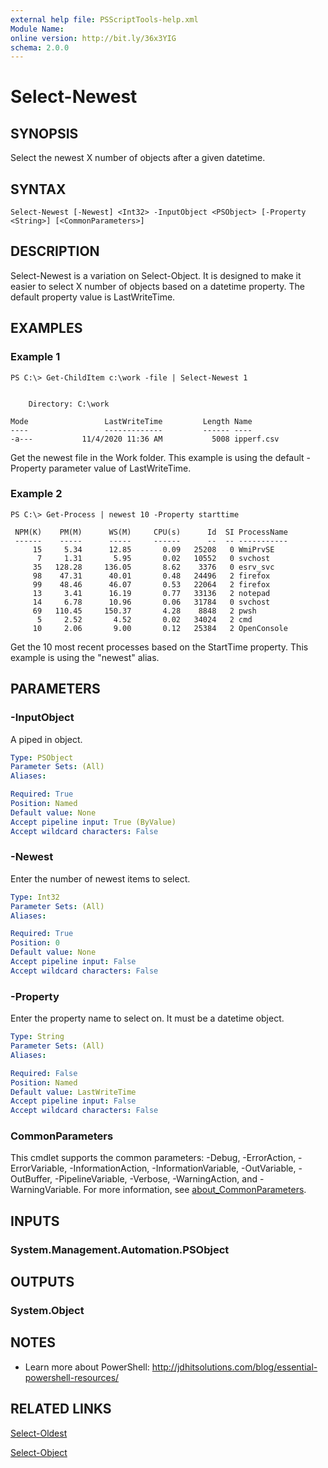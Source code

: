```yaml
---
external help file: PSScriptTools-help.xml
Module Name:
online version: http://bit.ly/36x3YIG
schema: 2.0.0
---
```


# Select-Newest

## SYNOPSIS
Select the newest X number of objects after a given datetime.

## SYNTAX

```
Select-Newest [-Newest] <Int32> -InputObject <PSObject> [-Property <String>] [<CommonParameters>]
```

## DESCRIPTION
Select-Newest is a variation on Select-Object.
It is designed to make it easier to select X number of objects based on a datetime property.
The default property value is LastWriteTime.

## EXAMPLES

### Example 1
```
PS C:\> Get-ChildItem c:\work -file | Select-Newest 1


    Directory: C:\work

Mode                 LastWriteTime         Length Name
----                 -------------         ------ ----
-a---           11/4/2020 11:36 AM           5008 ipperf.csv
```

Get the newest file in the Work folder.
This example is using the default -Property parameter value of LastWriteTime.

### Example 2
```
PS C:\> Get-Process | newest 10 -Property starttime

 NPM(K)    PM(M)      WS(M)     CPU(s)      Id  SI ProcessName
 ------    -----      -----     ------      --  -- -----------
     15     5.34      12.85       0.09   25208   0 WmiPrvSE
      7     1.31       5.95       0.02   10552   0 svchost
     35   128.28     136.05       8.62    3376   0 esrv_svc
     98    47.31      40.01       0.48   24496   2 firefox
     99    48.46      46.07       0.53   22064   2 firefox
     13     3.41      16.19       0.77   33136   2 notepad
     14     6.78      10.96       0.06   31784   0 svchost
     69   110.45     150.37       4.28    8848   2 pwsh
      5     2.52       4.52       0.02   34024   2 cmd
     10     2.06       9.00       0.12   25384   2 OpenConsole
```

Get the 10 most recent processes based on the StartTime property.
This example is using the "newest" alias.

## PARAMETERS

### -InputObject
A piped in object.

```yaml
Type: PSObject
Parameter Sets: (All)
Aliases:

Required: True
Position: Named
Default value: None
Accept pipeline input: True (ByValue)
Accept wildcard characters: False
```

### -Newest
Enter the number of newest items to select.

```yaml
Type: Int32
Parameter Sets: (All)
Aliases:

Required: True
Position: 0
Default value: None
Accept pipeline input: False
Accept wildcard characters: False
```

### -Property
Enter the property name to select on.
It must be a datetime object.

```yaml
Type: String
Parameter Sets: (All)
Aliases:

Required: False
Position: Named
Default value: LastWriteTime
Accept pipeline input: False
Accept wildcard characters: False
```

### CommonParameters
This cmdlet supports the common parameters: -Debug, -ErrorAction, -ErrorVariable, -InformationAction, -InformationVariable, -OutVariable, -OutBuffer, -PipelineVariable, -Verbose, -WarningAction, and -WarningVariable. For more information, see [about_CommonParameters](http://go.microsoft.com/fwlink/?LinkID=113216).

## INPUTS

### System.Management.Automation.PSObject
## OUTPUTS

### System.Object
## NOTES
* Learn more about PowerShell: http://jdhitsolutions.com/blog/essential-powershell-resources/

## RELATED LINKS

[Select-Oldest]()

[Select-Object]()

